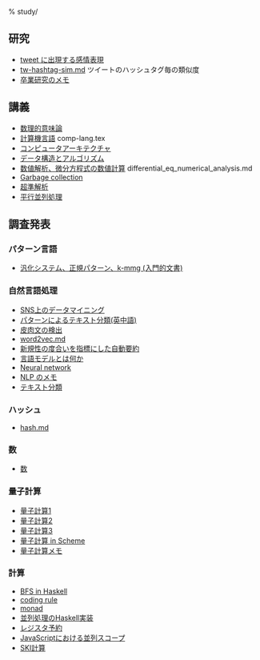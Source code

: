 % study/

## 研究

- [tweet に出現する感情表現](emotion-seq-in-a-tweet.html)
- [tw-hashtag-sim.md](tw-hashtag-sim.html) ツイートのハッシュタグ毎の類似度
- [卒業研究のメモ](sotu.txt)

## 講義

- [数理的意味論](category/)
- [計算機言語](comp-lang.pdf) comp-lang.tex
- [コンピュータアーキテクチャ](computer_architecture.txt)
- [データ構造とアルゴリズム](data_struct_algo.txt)
- [数値解析、微分方程式の数値計算](differential_eq_numerical_analysis.pdf) differential_eq_numerical_analysis.md
- [Garbage collection](GC.txt)
- [超準解析](nonstandard_analysis.txt)
- [平行並列処理](parallel_processing.txt)

## 調査発表

### パターン言語

- [汎化システム、正規パターン、k-mmg (入門的文書)](pattern-language/kmmg.pdf)

### 自然言語処理

- [SNS上のデータマイニング](nlp/twitter-profile.pdf)
- [パターンによるテキスト分類(英中語)](nlp/phrase_pattern.pdf)
- [皮肉文の検出](nlp/great_catchy_name.pdf)
- [word2vec.md](word2vec.html)
- [新規性の度合いを指標にした自動要約](automatic-summarization.html)
- [言語モデルとは何か](language-model.html)
- [Neural network](neuralNetwork.txt)
- [NLP のメモ](nlp/memo.md)
- [テキスト分類](text_categorization.pdf)

### ハッシュ

- [hash.md](hash.html)

### 数

- [数](numbers.txt)

### 量子計算

- [量子計算1](comp/quantum1.pdf)
- [量子計算2](comp/quantum2.pdf)
- [量子計算3](comp/quantum3.pdf)
- [量子計算 in Scheme](comp/quantum-comp.scm.html)
- [量子計算メモ](comp/quantum-memo.txt)

### 計算

- [BFS in Haskell](BFSinHaskell.hs.txt)
- [coding rule](coding_rules.txt)
- [monad](monad.html)
- [並列処理のHaskell実装](parallel_in_hs.txt)
- [レジスタ予約](register_alloc.txt)
- [JavaScriptにおける並列スコープ](scope_js.html)
- [SKI計算](SKI.txt)
